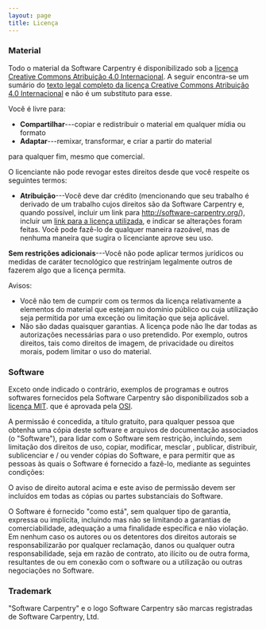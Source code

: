 ```yaml
---
layout: page
title: Licença
---
```

### Material

Todo o material da Software Carpentry é disponibilizado sob
a [licença Creative Commons Atribuição 4.0 Internacional][cc-by-human].
A seguir encontra-se um sumário do
[texto legal completo da licença Creative Commons Atribuição 4.0 Internacional][cc-by-legal]
e não é um substituto para esse.

Você é livre para:

*   **Compartilhar**---copiar e redistribuir o material em qualquer mídia ou
    formato
*   **Adaptar**---remixar, transformar, e criar a partir do material

para qualquer fim, mesmo que comercial.

O licenciante não pode revogar estes direitos desde que você respeite os
seguintes termos:

*   **Atribuição**---Você deve dar crédito
    (mencionando que seu trabalho é derivado de um trabalho
    cujos direitos são da Software Carpentry e,
    quando possível, incluir um link para http://software-carpentry.org/),
    incluir um [link para a licença utilizada][cc-by-human],
    e indicar se alterações foram feitas.
    Você pode fazê-lo de qualquer maneira razoável,
    mas de nenhuma maneira que sugira o licenciante aprove seu uso.

**Sem restrições adicionais**---Você não pode aplicar termos jurídicos ou
medidas de caráter tecnológico que restrinjam legalmente
outros de fazerem algo que a licença permita.

Avisos:

*   Você não tem de cumprir com os termos da licença relativamente a elementos
    do material que estejam no domínio público ou cuja utilização seja permitida
    por uma exceção ou limitação que seja aplicável.
*   Não são dadas quaisquer garantias. A licença pode não lhe dar todas as
    autorizações necessárias para o uso pretendido. Por exemplo, outros
    direitos, tais como direitos de imagem, de privacidade ou direitos
    morais, podem limitar o uso do material.

### Software

Exceto onde indicado o contrário,
exemplos de programas e outros softwares
fornecidos pela Software Carpentry são disponibilizados
sob a [licença MIT](http://opensource.org/licenses/mit-license.html).
que é aprovada pela [OSI](http://opensource.org).

A permissão é concedida, a título gratuito, para qualquer pessoa que obtenha uma
cópia deste software e arquivos de documentação associados (o "Software"), para
lidar com o Software sem restrição, incluindo, sem limitação dos direitos de
uso, copiar, modificar, mesclar , publicar, distribuir, sublicenciar e / ou
vender cópias do Software, e para permitir que as pessoas às quais o Software é
fornecido a fazê-lo, mediante as seguintes condições:

O aviso de direito autoral acima e este aviso de permissão devem ser incluídos
em todas as cópias ou partes substanciais do Software.

O Software é fornecido "como está", sem qualquer tipo de garantia, expressa ou
implícita, incluindo mas não se limitando a garantias de comerciabilidade,
adequação a uma finalidade específica e não violação. Em nenhum caso os autores
ou os detentores dos direitos autorais se responsabilizarão por qualquer
reclamação, danos ou qualquer outra responsabilidade, seja em razão de contrato,
ato ilícito ou de outra forma, resultantes de ou em conexão com o software ou a
utilização ou outras negociações no Software.

### Trademark

"Software Carpentry" e o logo Software Carpentry são marcas registradas
de Software Carpentry, Ltd.

[cc-by-human]: https://creativecommons.org/licenses/by/4.0/
[cc-by-legal]: https://creativecommons.org/licenses/by/4.0/legalcode
